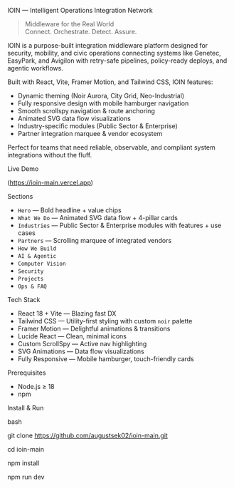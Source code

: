 IOIN — Intelligent Operations Integration Network

> Middleware for the Real World  
> Connect. Orchestrate. Detect. Assure.

IOIN is a purpose-built integration middleware platform designed for security, mobility, and civic operations connecting systems like Genetec, EasyPark, and Avigilon with retry-safe pipelines, policy-ready deploys, and agentic workflows.

Built with React, Vite, Framer Motion, and Tailwind CSS, IOIN features:

- Dynamic theming (Noir Aurora, City Grid, Neo-Industrial)
- Fully responsive design with mobile hamburger navigation
- Smooth scrollspy navigation & route anchoring
- Animated SVG data flow visualizations
- Industry-specific modules (Public Sector & Enterprise)
- Partner integration marquee & vendor ecosystem

Perfect for teams that need reliable, observable, and compliant system integrations  without the fluff.


Live Demo

(https://ioin-main.vercel.app) 


Sections

- `Hero` — Bold headline + value chips
- `What We Do` — Animated SVG data flow + 4-pillar cards
- `Industries` — Public Sector & Enterprise modules with features + use cases
- `Partners` — Scrolling marquee of integrated vendors
- `How We Build` 
- `AI & Agentic`
- `Computer Vision` 
- `Security` 
- `Projects`
- `Ops & FAQ`



Tech Stack

- React 18 + Vite — Blazing fast DX
- Tailwind CSS — Utility-first styling with custom `noir` palette
- Framer Motion — Delightful animations & transitions
- Lucide React — Clean, minimal icons
- Custom ScrollSpy — Active nav highlighting
- SVG Animations — Data flow visualizations
- Fully Responsive — Mobile hamburger, touch-friendly cards


Prerequisites

- Node.js ≥ 18
- npm 

Install & Run

bash

git clone https://github.com/augustsek02/ioin-main.git

cd ioin-main

npm install

npm run dev
